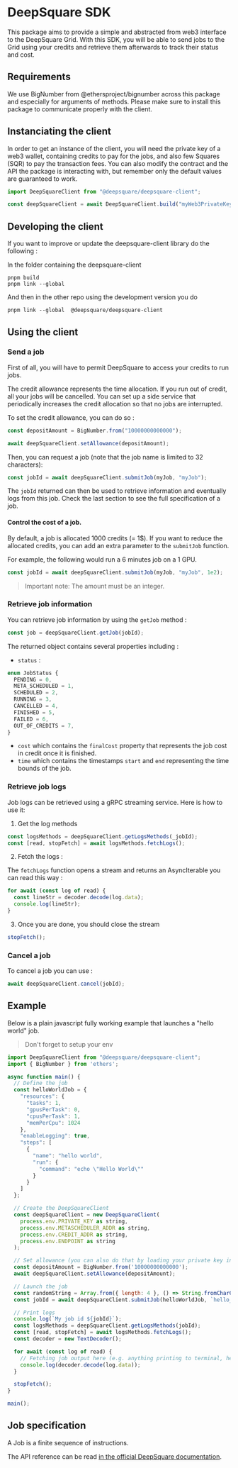 # DeepSquare SDK

This package aims to provide a simple and abstracted from web3 interface to the DeepSquare Grid. With this SDK, you will
be able to send jobs to the Grid using your credits and retrieve them afterwards to track their status and cost.

## Requirements

We use BigNumber from @ethersproject/bignumber across this package and especially for arguments of methods. Please make
sure to install this package to communicate properly with the client.

## Instanciating the client

In order to get an instance of the client, you will need the private key of a web3 wallet, containing credits to pay for
the jobs, and also few Squares (SQR) to pay the transaction fees. You can also modify the contract and the API the
package is interacting with, but remember only the default values are guaranteed to work.

```typescript
import DeepSquareClient from "@deepsquare/deepsquare-client";

const deepSquareClient = await DeepSquareClient.build("myWeb3PrivateKey");
```

## Developing the client

If you want to improve or update the deepsquare-client library do the following :

In the folder containing the deepsquare-client

```
pnpm build
pnpm link --global
```

And then in the other repo using the development version you do

```
pnpm link --global  @deepsquare/deepsquare-client
```

## Using the client

### Send a job

First of all, you will have to permit DeepSquare to access your credits to run jobs.

The credit allowance represents the time allocation. If you run out of credit, all your jobs will be cancelled.
You can set up a side service that periodically increases the credit allocation so that no jobs are interrupted.

To set the credit allowance, you can do so :

```typescript
const depositAmount = BigNumber.from("10000000000000");

await deepSquareClient.setAllowance(depositAmount);
```

Then, you can request a job (note that the job name is limited to 32 characters):

```typescript
const jobId = await deepSquareClient.submitJob(myJob, "myJob");
```

The `jobId` returned can then be used to retrieve information and eventually logs from this job.
Check the last section to see the full specification of a job.

#### Control the cost of a job.

By default, a job is allocated 1000 credits (= 1$). If you want to reduce the allocated credits, you can add an extra parameter to the `submitJob` function.

For example, the following would run a 6 minutes job on a 1 GPU.

```typescript
const jobId = await deepSquareClient.submitJob(myJob, "myJob", 1e2);
```

> Important note: The amount must be an integer.

### Retrieve job information

You can retrieve job information by using the `getJob` method :

```typescript
const job = deepSquareClient.getJob(jobId);
```

The returned object contains several properties including :

- `status` :

```typescript
enum JobStatus {
  PENDING = 0,
  META_SCHEDULED = 1,
  SCHEDULED = 2,
  RUNNING = 3,
  CANCELLED = 4,
  FINISHED = 5,
  FAILED = 6,
  OUT_OF_CREDITS = 7,
}
```

- `cost` which contains the `finalCost` property that represents the job cost in credit once it is finished.
- `time` which contains the timestamps `start` and `end` representing the time bounds of the job.

### Retrieve job logs

Job logs can be retrieved using a gRPC streaming service.
Here is how to use it:

1. Get the log methods

```typescript
const logsMethods = deepSquareClient.getLogsMethods(_jobId);
const [read, stopFetch] = await logsMethods.fetchLogs();
```

2. Fetch the logs :

The `fetchLogs` function opens a stream and returns an AsyncIterable you can read this way :

```typescript
for await (const log of read) {
  const lineStr = decoder.decode(log.data);
  console.log(lineStr);
}
```

3. Once you are done, you should close the stream

```typescript
stopFetch();
```

### Cancel a job

To cancel a job you can use :

```typescript
await deepSquareClient.cancel(jobId);
```

## Example

Below is a plain javascript fully working example that launches a "hello world" job.

> Don't forget to setup your env

```javascript
import DeepSquareClient from "@deepsquare/deepsquare-client";
import { BigNumber } from 'ethers';

async function main() {
  // Define the job
  const helloWorldJob = {
    "resources": {
      "tasks": 1,
      "gpusPerTask": 0,
      "cpusPerTask": 1,
      "memPerCpu": 1024
    },
    "enableLogging": true,
    "steps": [
      {
        "name": "hello world",
        "run": {
          "command": "echo \"Hello World\""
        }
      }
    ]
  };

  // Create the DeepSquareClient
  const deepSquareClient = new DeepSquareClient(
    process.env.PRIVATE_KEY as string,
    process.env.METASCHEDULER_ADDR as string,
    process.env.CREDIT_ADDR as string,
    process.env.ENDPOINT as string
  );

  // Set allowance (you can also do that by loading your private key in metamask add head to https://app.deepsquare.run)
  const depositAmount = BigNumber.from('10000000000000');
  await deepSquareClient.setAllowance(depositAmount);

  // Launch the job
  const randomString = Array.from({ length: 4 }, () => String.fromCharCode(65 + Math.floor(Math.random() * 26))).join('');
  const jobId = await deepSquareClient.submitJob(helloWorldJob, `hello_world_${randomString}`);

  // Print logs
  console.log(`My job id ${jobId}`);
  const logsMethods = deepSquareClient.getLogsMethods(jobId);
  const [read, stopFetch] = await logsMethods.fetchLogs();
  const decoder = new TextDecoder();

  for await (const log of read) {
    // Fetching job output here (e.g. anything printing to terminal, here Hello World)
    console.log(decoder.decode(log.data));
  }

  stopFetch();
}

main();
```

## Job specification

A Job is a finite sequence of instructions.

The API reference can be read [in the official DeepSquare documentation](https://docs.deepsquare.run/docs/deploy-deepsquare/workflow-api-reference/job).
